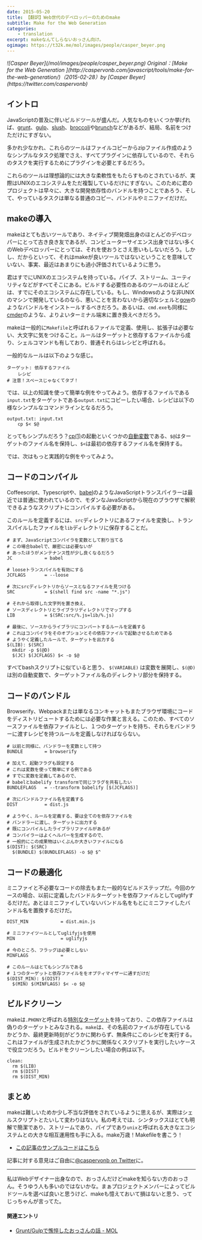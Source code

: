 ```yaml
---
date: 2015-05-20
title: 【翻訳】Web世代のデベロッパーのためのmake
subtitle: Make for the Web Generation
categories: 
    - translation
excerpt: makeなんてしらないおっさん向け。
ogimage: https://t32k.me/mol/images/people/casper_beyer.png
---
```


<cite class="citation">
![Casper Beyer](/mol/images/people/casper_beyer.png)
Original：[Make for the Web Generation
](http://caspervonb.com/javascript/tools/make-for-the-web-generation/)（<time>2015-02-28</time>）by [Casper Beyer](https://twitter.com/caspervonb)
</cite>

## イントロ

JavaScriptの普及に伴いビルドツールが盛んだ。人気なものをいくつか挙げれば、[grunt](http://gruntjs.com/)、[gulp](http://gulpjs.com/)、[slush](http://slushjs.github.io/#/)、[broccoli](https://github.com/broccolijs/broccoli)や[brunch](http://brunch.io/)などがあるが、結局、名前をつけただけにすぎない。

多かれ少なかれ、これらのツールはファイルコピーからzipファイル作成のようなシンプルなタスク処理でさえ、すべてプラグインに依存しているので、それらのタスクを実行するためにプラグインを必要とするだろう。

これらのツールは理想論的には大きな柔軟性をもたらすものとされているが、実際はUNIXのエコシステムをただ複製しているだけにすぎない。このために君のプロジェクトは早々に、大きな開発依存性のバンドルを持つことであろう、そして、やっているタスクは単なる普通のコピー、バンドルやミニファイだけだ。

## makeの導入

makeはとても古いツールであり、ネイティブ開発畑出身のほとんどのデベロッパーにとって古き良き友であるが、コンピューターサイエンス出身ではない多くのWebデベロッパーにとっては、それを使おうとさえ思いもしないだろう。しかし、だからといって、それはmakeが良いツールではないということを意味していない、事実、最近はあまりにも過小評価されているように思う。

君はすでにUNIXのエコシステムを持っている。パイプ、ストリーム、ユーティリティなどがすべてそこにある。ビルドする必要性のあるのツールのほとんどは、すでにそのエコシステムに存在している。もし、Windowsのような非UNIXのマシンで開発しているのなら、悪いことを言わないから適切なシェルと[gow](https://github.com/bmatzelle/gow/wiki)のようなバンドルをインストールするべきだろう。あるいは、`cmd.exe`も同様に[cmder](http://bliker.github.io/cmder/)のような、よりよいターミナル端末に置き換えべきだろう。

makeは一般的に`Makefile`と呼ばれるファイルで定義、使用し、拡張子は必要ない、大文字に気をつけること。ルールはターゲットと依存するファイルから成り、シェルコマンドも有しており、普通それらはレシピと呼ばれる。

一般的なルールは以下のような感じ。

```shell
ターゲット: 依存するファイル
    レシピ
# 注意！スペースじゃなくてタブ！
```

では、以上の知識を使って簡単な例をやってみよう。依存するファイルである`input.txt`をターゲットである`output.txt`にコピーしたい場合、レシピは以下の様なシンプルなコマンドラインとなるだろう。

```shell
output.txt: input.txt
	cp $< $@
```

とってもシンプルだろう？[cp(1)](http://linux.die.net/man/1/cp)の起動といくつかの[自動変数](https://www.gnu.org/software/make/manual/html_node/Automatic-Variables.html)である、`$@`はターゲットのファイル名を保持し、`$<`は最初の依存するファイル名を保持する。

では、次はもっと実践的な例をやってみよう。


## コードのコンパイル

Coffeescript、Typescriptや、[babel](https://babeljs.io/)のようなJavaScriptトランスパイラーは最近では普通に使われているので、モダンなJavaScriptから現在のブラウザで解釈できるようなスクリプトにコンパイルする必要がある。

このルールを定義するには、`src`ディレクトリにあるファイルを変換し、トランスパイルしたファイルを`lib`ディレクトリに保存することだ。


```shell
# まず、JavaScriptコンパイラを変数として割り当てる
# この場合babelで、厳密には必要ないが
# あったほうがメンテナンス性が少し良くなるだろう
JC            = babel

# looseトランスパイルを有効にする
JCFLAGS       = --loose

# 次にsrcディレクトリからソースとなるファイルを見つける
SRC           = $(shell find src -name "*.js")

# それから取得した文字列を置き換え、
# ソースディレクトリとライブラリディレクトリでマップする
LIB           = $(SRC:src/%.js=lib/%.js)

# 最後に、ソースからライブラリにコンバートするルールを定義する
# これはコンパイラをそのオプションとその依存ファイルで起動させるためである
# ようやく定義したルールで、ターゲットを出力する
$(LIB): $(SRC)
  mkdir -p $(@D)
  $(JC) $(JCFLAGS) $< -o $@
```

すべてbashスクリプトに似ていると思う、 `$(VARIABLE)` は変数を展開し、`$(@D)` は別の自動変数で、ターゲットファイル名のディレクトリ部分を保持する。


##  コードのバンドル

Browserify、Webpackまたは単なるコンキャットもまたブラウザ環境にコードをディストリビュートするためには必要な作業と言える。このため、すべてのソースファイルを依存ファイルとし、１つのターゲットを持ち、それらをバンドラーに渡すレシピを持つルールを定義しなければならない。


```shell
# 以前と同様に、バンドラーを変数として持つ
BUNDLE        = browserify

# 加えて、起動フラグも設定する
# これは変数を使って簡単にする例である
# すでに変数を定義してあるので、
# babelとbabelify transformで同じフラグを共有したい
BUNDLEFLAGS   = --transform babelify [$(JCFLAGS)]

# 次にバンドルファイル名を定義する
DIST          = dist.js

# ようやく、ルールを定義する、要は全てのを依存ファイルを
# バンドラーに渡し、ターゲットに出力する
# 既にコンパイルしたライブラリファイルがあるが
# コンパイラーはよくヘルパーを生成するので、
# 一般的にこの成果物はいくぶんか大きいファイルになる
$(DIST): $(SRC)
  $(BUNDLE) $(BUNDLEFLAGS) -o $@ $^
```

## コードの最適化

ミニファイと不必要なコードの除去もまた一般的なビルドステップだ。今回のケースの場合、以前に定義したバンドルターゲットを依存ファイルとしてuglifyするだけだ。あとはミニファイしていないバンドル名をもとにミニファイしたバンドル名を置換するだけだ。

```shell
DIST_MIN            = dist.min.js

# ミニファイツールとしてuglifyjsを使用
MIN                 = uglifyjs

# 今のところ、フラッグは必要としない
MINFLAGS            = 

# このルールはとてもシンプルである
# １つのターゲットと依存ファイルををオプティマイザーに通すだけだ
$(DIST_MIN): $(DIST)
  $(MIN) $(MINFLAGS) $< -o $@
```

## ビルドクリーン

makeは`.PHONY`と呼ばれる[特別なターゲット](https://www.gnu.org/software/make/manual/html_node/Special-Targets.html)を持っており、この依存ファイルは偽りのターゲットとみなされる。`make`は、その名前のファイルが存在しているかどうか、最終更新時刻がどうかに関わらず、無条件にこのレシピを実行する。これはファイルが生成されたかどうかに関係なくスクリプトを実行したいケースで役立つだろう。ビルドをクリーンしたい場合の例は以下。

```shell
clean:
  rm $(LIB)
  rm $(DIST)
  rm $(DIST_MIN)
```

## まとめ

makeは難しいためか少し不当な評価をされているように思えるが、実際はシェルスクリプトとたいして変わりはない。私の考えでは、シンタックスはとても明解で簡潔であり、ストリームであり、パイプであり`unix`と呼ばれる大きなエコシステムとの大きな相互運用性も手に入る。make万歳！Makefileを書こう！

+ [この記事のサンプルコードはこちら](https://gist.github.com/caspervonb/d2f4ea03c8166eef7d01)

記事に対する意見はご自由に[@caspervonb on Twitter](http://twitter.com/caspervonb)に。

***

私はWebデザイナー出身なので、おっさんだけどmakeを知らない方のおっさん。そうゆう人も多いのではないかな。まぁプロジェクトメンバーによってビルドツールを選べば良いと思うけど、makeも憶えておいて損はないと思う、ってじっちゃんが言ってた。

#### 関連エントリ

+ [Grunt/Gulpで憔悴したおっさんの話 - MOL](/mol/log/npm-run-script/)